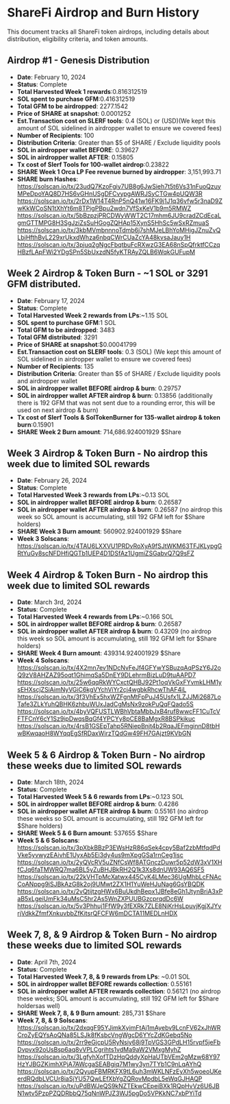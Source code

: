 # ShareFi Airdrop and Burn History

This document tracks all ShareFi token airdrops, including details about distribution, eligibility criteria, and token amounts.

## Airdrop #1 - Genesis Distribution

- **Date**: February 10, 2024
- **Status**: Complete
- **Total Harvested Week 1 rewards**:0.816312519
- **SOL spent to purchase GFM**:0.416312519
- **Total GFM to be airdropped**: 2277.1542
- **Price of SHARE at snapshot**: 0.0001252
- **Est.Transaction cost on SLERF tools**: 0.4 (SOL) or (USD)(We kept this amount of SOL sidelined in airdropper wallet to ensure we covered fees)
- **Number of Recipients**: 100
- **Distribution Criteria**: Greater than $5 of SHARE / Exclude liquidity pools
- **SOL in airdropper wallet BEFORE**: 0.39627
- **SOL in airdropper wallet AFTER**: 0.15805
- **Tx cost of Slerf Tools for 100-wallet airdrop**:0.23822
- **SHARE Week 1 Orca LP Fee revenue burned by airdropper**: 3,151,993.71
- **SHARE burn Hashes**: https://solscan.io/tx/23udQ7KzoFgiy7UB8g6JwSieh7t5t6Vs31nFuoQzuyMPeDpoYAQ8D7HS6vGHnUSgDFCvypgAWRJSyCTGw4pUQW3R https://solscan.io/tx/2rDx1W14T4RnP5nQ41w16FK9j1J1q36vfw5r3naD9ZwKkWCoSN1tXhYt6m8TPigPBpu2wdn7VfSxKeV1b9m5RMWZ
https://solscan.io/tx/5bBzpzjPRCDWyWWT2C17mhm6JU9cradZCdEcaLgmGTTMPG8H3SgJziZsSuHGogZQHAp15XynS5HhSc5wSxRZmuaS
https://solscan.io/tx/3kbMVmbnnnoTdmb6j7shMJeLBhYoMHjgJZnuZvQLbjHfthBvL229xrUkxdWhza6nbqCWrCUaZcYA48kvsaJauy1H
https://solscan.io/tx/3pjuq2gNgcFbqtbuFcRXwzG3EA68nSpQfrktfCCzqHBzfLApFWi2YDgSPn5SbUxzdN5fyKTRAyZQLB6WqkGUFupM


## Week 2 Airdrop & Token Burn - ~1 SOL or 3291 GFM distributed.
- **Date**: February 17, 2024
- **Status**: Complete
- **Total Harvested Week 2 rewards from LPs**:~1.15 SOL
- **SOL spent to purchase GFM**:1 SOL
- **Total GFM to be airdropped**: 3483
- **Total GFM distributed**: 3291
- **Price of SHARE at snapshot**:$0.00041799
- **Est.Transaction cost on SLERF tools**: 0.3 (SOL) (We kept this amount of SOL sidelined in airdropper wallet to ensure we covered fees)
- **Number of Recipients**: 135
- **Distribution Criteria**: Greater than $5 of SHARE / Exclude liquidity pools and airdropper wallet
- **SOL in airdropper wallet BEFORE airdrop & burn**: 0.29757
- **SOL in airdropper wallet AFTER airdrop & burn**: 0.13856 (additionally there is 192 GFM that was not sent due to a rounding error, this will be used on next airdrop & burn)
- **Tx cost of Slerf Tools & SolTokenBurner for 135-wallet airdrop & token burn**:0.15901
- **SHARE Week 2 Burn amount**: 714,686.924001929 $Share


## Week 3 Airdrop & Token Burn - No airdrop this week due to limited SOL rewards
- **Date**: February 26, 2024
- **Status**: Complete
- **Total Harvested Week 3 rewards from LPs**:~0.13 SOL
- **SOL in airdropper wallet BEFORE airdrop & burn**: 0.26587
- **SOL in airdropper wallet AFTER airdrop & burn**: 0.26587 (no airdrop this week so SOL amount is accumulating, still 192 GFM left for $Share holders)
- **SHARE Week 3 Burn amount**: 560902.924001929 $Share
- **Week 3 Solscans**: 
https://solscan.io/tx/4TAU6LXXVU1PRDvRoXyA9fSJtWKM63TFJKLypgGRtYuGy8scNFDHfiQGTb1UEP4D1DSfAz1UgmiZSGabvQ7Q9sFZ

## Week 4 Airdrop & Token Burn - No airdrop this week due to limited SOL rewards
- **Date**: March 3rd, 2024
- **Status**: Complete
- **Total Harvested Week 4 rewards from LPs**:~0.166 SOL
- **SOL in airdropper wallet BEFORE airdrop & burn**: 0.26587
- **SOL in airdropper wallet AFTER airdrop & burn**: 0.43209 (no airdrop this week so SOL amount is accumulating, still 192 GFM left for $Share holders)
- **SHARE Week 4 Burn amount**: 439314.924001929 $Share
- **Week 4 Solscans**: 
https://solscan.io/tx/4X2mn7ev1NDcNvFeJf4GFYwYSBuzqAqPSzY6J2oQ9zV8AHZAZ95oqt1GhimqSa5DnEY9DLehrmBizLuD9tuAAPD7
https://solscan.io/tx/25w6qqRkWYCxctQHBJ92Pt1oqVkGxFYvmkLHM1ysEHXscjZSiAimNyVGiC6kgVYchViYr2cj4wgbkRhcwThAF4iL
https://solscan.io/tx/3f3VhEx5hxWZFgnMtFpPuJ45Usfx1LZJJMi2687LoTafe3ZLkYuhQBHK6zhbuWUxJadCgMsNx9zokPuQqFQado5S
https://solscan.io/tx/4byVQFUSTLWBhVbtaMbbJxB4ruf8wwcFF1CuTcVFTFCnY6cY1Sz9ipDwqsBqGf4YPCYy8pCE8BaMgxR8BSPkikuc
https://solscan.io/tx/4rsB1GSEpTahp5RNiepBnjt4b2RqaJEFmginnD8tbHwBKwqaoH8WYqqEgSfRDaxWirzTQdGw49FH7GAjzt9KVbGN

## Week 5 & 6 Airdrop & Token Burn - No airdrop these weeks due to limited SOL rewards
- **Date**: March 18th, 2024
- **Status**: Complete
- **Total Harvested Week 5 & 6 rewards from LPs**:~0.123 SOL
- **SOL in airdropper wallet BEFORE airdrop & burn**: 0.4286
- **SOL in airdropper wallet AFTER airdrop & burn**: 0.55161 (no airdrop these weeks so SOL amount is accumulating, still 192 GFM left for $Share holders)
- **SHARE Week 5 & 6 Burn amount**: 537655 $Share
- **Week 5 & 6 Solscans**: 
https://solscan.io/tx/3pXbkBBzP3EWsHzR86qSek4cpy5Baf2zbMtfqdPdVke5yvwyzEAivhE1UyxAb5Ei3dy4us9mXpgGSa1rnCeg1isc
https://solscan.io/tx/2yQVcRV5uZNfCsWf8ATGnczDuwr5p52dW3xV1XHfCJq6faTMWRQ7ma6BL5yZuBHJBkRH2Q1k3Xs8dnUW93AQ6SF5
https://solscan.io/tx/22kVHTpMcXatwx445CyK4LMec36UgMhbLcFNAcCoANppg9iSJBkAzG8k2oj9UMwt2ZX1H1YuWeHJuNag6GsYBQDK
https://solscan.io/tx/2vQtijtzgHWx6BuUkdhBepx1JBfe8eGh1JtynBriA3xPaB5xLgeiUmFk34uMsC5hr2As5WnZXPUUBGzcprqdDc6W
https://solscan.io/tx/5v3Phhuj1FfW9y3fEXRk7ZLE8NiKrHsLpuvjKgjXJYvrjVdkkZfmfXnkuvbbZfKitsrQFCFW6mDCTA11MEDLnHDX

## Week 7, 8, & 9 Airdrop & Token Burn - No airdrop these weeks due to limited SOL rewards
- **Date**: April 7th, 2024
- **Status**: Complete
- **Total Harvested Week 7, 8, & 9 rewards from LPs**: ~0.01 SOL
- **SOL in airdropper wallet BEFORE rewards collection**: 0.55161
- **SOL in airdropper wallet AFTER rewards collection**: 0.56121 (no airdrop these weeks; SOL amount is accumulating, still 192 GFM left for $Share holdersas well)
- **SHARE Week 7, 8, & 9 Burn amount**: 285,731 $Share
- **Week 7, 8, & 9 Solscans**: 
https://solscan.io/tx/2dxqgF95YJimkXyimFtAj1mAyebv9LcnFV62xJhWRCroZyEQYsAoQNa85LSJk8fKsbcVngWgcD6YYcZdKGebq5No
https://solscan.io/tx/2rr9eGjcpU5RyNsiy68j9TpVGS3GPdLH15rvpf5jeFbDvpvx92oUsBsp6aq8vVPLCgrihts1vdMa9aW2VMxgMyhZ
https://solscan.io/tx/3LgfyhXofTDzHqQddyXpHaUTbVEm2gMzw68Y97HzYJBGZKimhXPjA7AWcgaSEABgiq7M1wy3yn7TYb1C9nLqAYhQ
https://solscan.io/tx/2QyupFBMRKFX9tL6uh3mWKLNFzEyXh5woeoUKeerdRQdbLVCUr8iaSjYU57QwLEfXbYgZQRovMpdbL5eWqGJHAQP
https://solscan.io/tx/uPdBWJeQS9kNZTEkwCEpeiBXk1RQpHvVz6U6JBN1wtv5PzpPZQDRbbQ75qNnWPJZ3WJ5pgDo5VPKkNC7xbPYiTd
